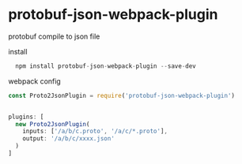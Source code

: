 # protobuf-json-webpack-plugin
protobuf compile to json file

install
```javascript
  npm install protobuf-json-webpack-plugin --save-dev
```

webpack config
```javascript
const Proto2JsonPlugin = require('protobuf-json-webpack-plugin')


plugins: [
  new Proto2JsonPlugin(
    inputs: ['/a/b/c.proto', '/a/c/*.proto'],
    output: '/a/b/c/xxxx.json'
  )
]

```
